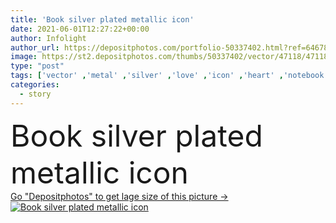 ```yaml
---
title: 'Book silver plated metallic icon'
date: 2021-06-01T12:27:22+00:00
author: Infolight
author_url: https://depositphotos.com/portfolio-50337402.html?ref=64678756
image: https://st2.depositphotos.com/thumbs/50337402/vector/47118/471180408/api_thumb_450.jpg?forcejpeg=true
type: "post"
tags: ['vector' ,'metal' ,'silver' ,'love' ,'icon' ,'heart' ,'notebook' ,'book' ,'education' ,'royal' ,'knowledge' ,'story' ,'logo' ,'donation' ,'charity' ,'novel' ,'eps' ,'premium' ,'love and romance' ]
categories: 
  - story
---
```

<div aling="center">
            <font size="60"> Book silver plated metallic icon</font>   
</div>
<div>
    <a href='https://depositphotos.com/471180408/stock-illustration-book-silver-plated-metallic-icon.html?ref=64678756' target=_blank > Go "Depositphotos" to get lage size of this picture ->
        <img href='https://depositphotos.com/471180408/stock-illustration-book-silver-plated-metallic-icon.html?ref=64678756' src='https://st2.depositphotos.com/50337402/47118/v/950/depositphotos_471180408-stock-illustration-book-silver-plated-metallic-icon.jpg?forcejpeg=true' alt='Book silver plated metallic icon' >
    </a>
</div>
